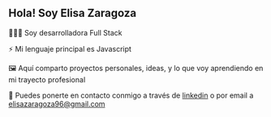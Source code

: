 ## Hola! Soy Elisa Zaragoza

👩🏻‍💻 Soy desarrolladora Full Stack

⚡️ Mi lenguaje principal es Javascript

🖼️ Aquí comparto proyectos personales, ideas, y lo que voy aprendiendo en mi trayecto profesional

💬 Puedes ponerte en contacto conmigo a través de [linkedin](https://www.linkedin.com/in/elisa-zaragoza/) o por email a elisazaragoza96@gmail.com

<!---
elisazrgz/elisazrgz is a ✨ special ✨ repository because its `README.md` (this file) appears on your GitHub profile.
You can click the Preview link to take a look at your changes.
--->
